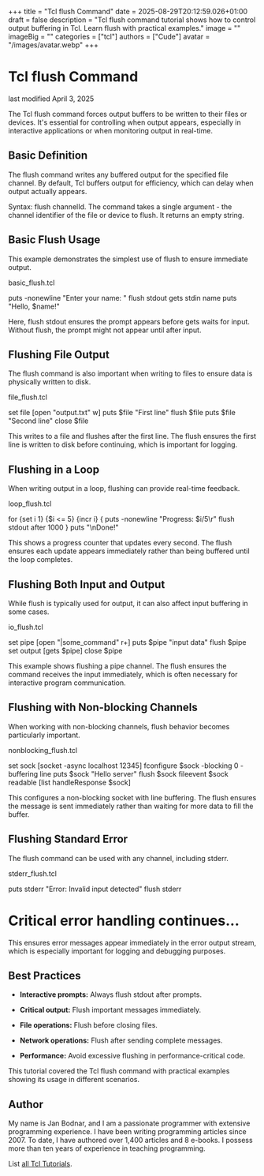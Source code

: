 +++
title = "Tcl flush Command"
date = 2025-08-29T20:12:59.026+01:00
draft = false
description = "Tcl flush command tutorial shows how to control output buffering in Tcl. Learn flush with practical examples."
image = ""
imageBig = ""
categories = ["tcl"]
authors = ["Cude"]
avatar = "/images/avatar.webp"
+++

# Tcl flush Command

last modified April 3, 2025

The Tcl flush command forces output buffers to be written to their
files or devices. It's essential for controlling when output appears, especially
in interactive applications or when monitoring output in real-time.

## Basic Definition

The flush command writes any buffered output for the specified
file channel. By default, Tcl buffers output for efficiency, which can delay
when output actually appears.

Syntax: flush channelId. The command takes a single argument - the
channel identifier of the file or device to flush. It returns an empty string.

## Basic Flush Usage

This example demonstrates the simplest use of flush to ensure
immediate output.

basic_flush.tcl
  

puts -nonewline "Enter your name: "
flush stdout
gets stdin name
puts "Hello, $name!"

Here, flush stdout ensures the prompt appears before gets
waits for input. Without flush, the prompt might not appear until after input.

## Flushing File Output

The flush command is also important when writing to files to ensure
data is physically written to disk.

file_flush.tcl
  

set file [open "output.txt" w]
puts $file "First line"
flush $file
puts $file "Second line"
close $file

This writes to a file and flushes after the first line. The flush ensures the
first line is written to disk before continuing, which is important for logging.

## Flushing in a Loop

When writing output in a loop, flushing can provide real-time feedback.

loop_flush.tcl
  

for {set i 1} {$i &lt;= 5} {incr i} {
    puts -nonewline "Progress: $i/5\r"
    flush stdout
    after 1000
}
puts "\nDone!"

This shows a progress counter that updates every second. The flush ensures each
update appears immediately rather than being buffered until the loop completes.

## Flushing Both Input and Output

While flush is typically used for output, it can also affect input
buffering in some cases.

io_flush.tcl
  

set pipe [open "|some_command" r+]
puts $pipe "input data"
flush $pipe
set output [gets $pipe]
close $pipe

This example shows flushing a pipe channel. The flush ensures the command
receives the input immediately, which is often necessary for interactive
program communication.

## Flushing with Non-blocking Channels

When working with non-blocking channels, flush behavior becomes particularly
important.

nonblocking_flush.tcl
  

set sock [socket -async localhost 12345]
fconfigure $sock -blocking 0 -buffering line
puts $sock "Hello server"
flush $sock
fileevent $sock readable [list handleResponse $sock]

This configures a non-blocking socket with line buffering. The flush ensures
the message is sent immediately rather than waiting for more data to fill
the buffer.

## Flushing Standard Error

The flush command can be used with any channel, including stderr.

stderr_flush.tcl
  

puts stderr "Error: Invalid input detected"
flush stderr
# Critical error handling continues...

This ensures error messages appear immediately in the error output stream,
which is especially important for logging and debugging purposes.

## Best Practices

- **Interactive prompts:** Always flush stdout after prompts.

- **Critical output:** Flush important messages immediately.

- **File operations:** Flush before closing files.

- **Network operations:** Flush after sending complete messages.

- **Performance:** Avoid excessive flushing in performance-critical code.

 

This tutorial covered the Tcl flush command with practical
examples showing its usage in different scenarios.

## Author

My name is Jan Bodnar, and I am a passionate programmer with extensive
programming experience. I have been writing programming articles since 2007.
To date, I have authored over 1,400 articles and 8 e-books. I possess more
than ten years of experience in teaching programming.

List [all Tcl Tutorials](/tcl/).